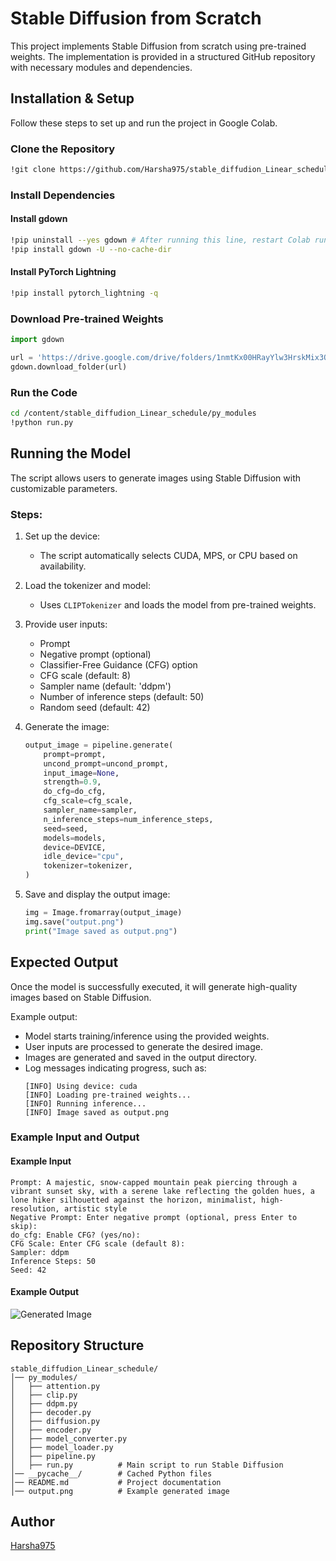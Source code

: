 # Stable Diffusion from Scratch

This project implements Stable Diffusion from scratch using pre-trained weights. The implementation is provided in a structured GitHub repository with necessary modules and dependencies.

## Installation & Setup

Follow these steps to set up and run the project in Google Colab.

### Clone the Repository

```bash
!git clone https://github.com/Harsha975/stable_diffudion_Linear_schedule.git
```

### Install Dependencies

#### Install gdown

```bash
!pip uninstall --yes gdown # After running this line, restart Colab runtime
!pip install gdown -U --no-cache-dir
```

#### Install PyTorch Lightning

```bash
!pip install pytorch_lightning -q
```

### Download Pre-trained Weights

```python
import gdown

url = 'https://drive.google.com/drive/folders/1nmtKx00HRayYlw3HrskMix3Q48uhW2ta?usp=sharing'
gdown.download_folder(url)
```

### Run the Code

```bash
cd /content/stable_diffudion_Linear_schedule/py_modules
!python run.py
```

## Running the Model

The script allows users to generate images using Stable Diffusion with customizable parameters.

### Steps:

1. Set up the device:
   - The script automatically selects CUDA, MPS, or CPU based on availability.

2. Load the tokenizer and model:
   - Uses `CLIPTokenizer` and loads the model from pre-trained weights.

3. Provide user inputs:
   - Prompt
   - Negative prompt (optional)
   - Classifier-Free Guidance (CFG) option
   - CFG scale (default: 8)
   - Sampler name (default: 'ddpm')
   - Number of inference steps (default: 50)
   - Random seed (default: 42)

4. Generate the image:
   ```python
   output_image = pipeline.generate(
       prompt=prompt,
       uncond_prompt=uncond_prompt,
       input_image=None,
       strength=0.9,
       do_cfg=do_cfg,
       cfg_scale=cfg_scale,
       sampler_name=sampler,
       n_inference_steps=num_inference_steps,
       seed=seed,
       models=models,
       device=DEVICE,
       idle_device="cpu",
       tokenizer=tokenizer,
   )
   ```

5. Save and display the output image:
   ```python
   img = Image.fromarray(output_image)
   img.save("output.png")
   print("Image saved as output.png")
   ```

## Expected Output

Once the model is successfully executed, it will generate high-quality images based on Stable Diffusion.

Example output:

- Model starts training/inference using the provided weights.
- User inputs are processed to generate the desired image.
- Images are generated and saved in the output directory.
- Log messages indicating progress, such as:
  ```
  [INFO] Using device: cuda
  [INFO] Loading pre-trained weights...
  [INFO] Running inference...
  [INFO] Image saved as output.png
  ```

### Example Input and Output

#### Example Input
```
Prompt: A majestic, snow-capped mountain peak piercing through a vibrant sunset sky, with a serene lake reflecting the golden hues, a lone hiker silhouetted against the horizon, minimalist, high-resolution, artistic style
Negative Prompt: Enter negative prompt (optional, press Enter to skip):
do_cfg: Enable CFG? (yes/no): 
CFG Scale: Enter CFG scale (default 8):
Sampler: ddpm
Inference Steps: 50
Seed: 42
```

#### Example Output

![Generated Image](https://drive.google.com/uc?id=1-AHE60JoscsgF4Pb0iFf_3ZMbljQaIxw)

## Repository Structure

```
stable_diffudion_Linear_schedule/
│── py_modules/
│   ├── attention.py
│   ├── clip.py
│   ├── ddpm.py
│   ├── decoder.py
│   ├── diffusion.py
│   ├── encoder.py
│   ├── model_converter.py
│   ├── model_loader.py
│   ├── pipeline.py
│   ├── run.py          # Main script to run Stable Diffusion
│── __pycache__/        # Cached Python files
│── README.md           # Project documentation
│── output.png          # Example generated image
```

## Author

[Harsha975](https://github.com/Harsha975)

